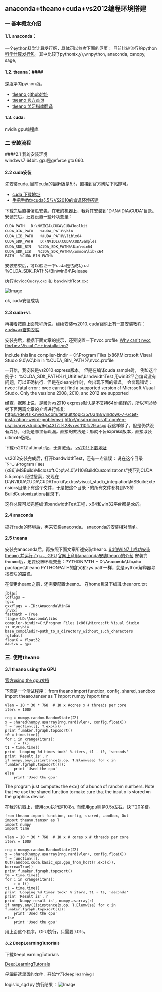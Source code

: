 ## anaconda+theano+cuda+vs2012编程环境搭建 ##

### 一 基本概念介绍 ###

#### 1.1. anaconda： ####
  一个python科学计算发行版，具体可以参考下面的网页：
  [目前比较流行的python科学计算发行包](http://blog.csdn.net/rumswell/article/details/8927603)。其中比较了python(x,y),winpython, anaconda, canopy, sage。
#### 1.2. theana：####
深度学习python包。
  - [theano github地址](https://github.com/Theano/Theano)
  - [theano 官方首页](http://deeplearning.net/software/theano/)
  - [theano 学习指南翻译](http://www.cnblogs.com/xueliangliu/archive/2013/04/03/2997437.html)
  
#### 1.3. cuda: ####

nvidia gpu编程库


### 二 安装流程 ###
####2.1	我的安装环境  
windows7 64bit. gpu是geforce gtx 660.

#### 2.2 cuda安装 ####
先安装cuda. 目前cuda的最新版是5.5，直接到官方网站下站即可。
  - [cuda 下载地址](https://developer.nvidia.com/cuda-downloads)
  - [手把手教你cuda5.5与VS2010的编译环境搭建](http://blog.csdn.net/yeyang911/article/details/17450963)  
 
下载完后直接傻瓜安装。在我的机器上，我将其安装到"D:\NVIDIA\CUDA"目录。
安装完后，还要设置一些环境变量：
    
    CUDA_PATH   D:\NVIDIA\CUDA\CUDAToolkit
    CUDA_BIN_PATH　　%CUDA_PATH%\bin
    CUDA_LIB_PATH　　%CUDA_PATH%\lib\x64
    CUDA_SDK_PATH　　D:\NVIDIA\CUDA\CUDASamples
    CUDA_SDK_BIN　　%CUDA_SDK_PATH%\Bin\win64
    CUDA_SDK_LIB　　%CUDA_SDK_PATH%\common\lib\x64
    PATH   %CUDA_BIN_PATH%

   安装结束后，可以验证一下cuda是否成功
cd %CUDA_SDK_PATH%\Bin\win64\Release

执行deviceQuery.exe 和 bandwithTest.exe

![Image](images/QQ截图20140128135238.png)

ok, cuda安装成功

#### 2.3 cuda+vs ###
再接着按照上面教程所说，继续安装vs2010.
cuda官网上有一篇安装教程：
[cuda+vs官网安装](http://docs.nvidia.com/cuda/cuda-getting-started-guide-for-microsoft-windows/)

安装完后，根据下面文章的提示，还要设置一下nvcc.profile.
[Why can't nvcc find my Visual C++ installation?](http://stackoverflow.com/questions/2760374/why-cant-nvcc-find-my-visual-c-installation)

Include this line
    compiler-bindir = C:\Program Files (x86)\Microsoft Visual Studio 9.0\VC\bin
in
    %CUDA_BIN_PATH%\nvcc.profile

一开始，我安装是vs2010 express版本。
但是在编译cuda sample时，
例如这个例子： %CUDA_SDK_PATH%\1_Utilities\bandwidthTest
用win32平台编译没有问题，可以正确执行，但是在clean操作时，会出现下面的错误。
会出现错误： nvcc : fatal error : nvcc cannot find a supported version of Microsoft Visual Studio. Only the versions 2008, 2010, and 2012 are supported

经查，据网上说，是因为vs2010 express默认是不支持64bit编译的，所以可以参考下面两篇文章的介绍进行修复:
https://devtalk.nvidia.com/default/topic/570348/windows-7-64bit-installation-weird-problems-/
http://msdn.microsoft.com/en-us/library/vstudio/9yb4317s%28v=vs.110%29.aspx
我这样做了，但是仍然没有弄好。可能是哪里有疏漏。直接的做法是：那就不装express版本，直接改装ultimate版吧。

下载vs2012 ultimate版，无需激活。
[vs2012下载地址](http://www.edencx.com/visualstudio2012.html)

vs2012安装完成后，打开bandwidthTest，还有一点错误：
说在这个目录下"C:\Program Files (x86)\MSBuild\Microsoft.Cpp\v4.0\V110\BuildCustomizations"找不到CUDA 5.5.props
经过搜索，发现在D:\NVIDIA\CUDA\CUDAToolkit\extras\visual_studio_integration\MSBuildExtensions目录下有这个文件，于是把这个目录下的所有文件都拷到VS的BuildCustomizations目录下。

这样总算可以完整编译bandwidthTest工程，x64和win32平台都是ok的。


#### 2.4 anaconda ####
搞好cuda的环境后，再来安装anaconda。
   anaconda的安装相对简单。

#### 2.5 theana ####
安装完anaconda后，再按照下面文章所述安装theano.
  [64位WIN7上成功安装theano,并运行了g++, GPU](http://blog.csdn.net/yeyang911/article/details/16357133)
  [官网上利用anaconda安装theano的介绍](http://deeplearning.net/software/theano/install.html#windows-anaconda)
安装完theano后，还要设置环境变量：PYTHONPATH = D:\Anaconda\Lib\site-packages\theano
PYTHONPATH的含义和sys.path一样，就是python解释器寻找模块的路径。


在使用theano之前，还需要配置theano。
   在home目录下编辑.theanorc.txt

    [blas]
    ldflags =
    [gcc]
    cxxflags = -ID:\Anaconda\MinGW
    [nvcc]
    fastmath = True
    flags=-LD:\Anaconda\libs
    compiler-bindir=C:\Program Files (x86)\Microsoft Visual Studio 11.0\VC\bin
    base_compiledir=path_to_a_directory_without_such_characters
    [global]
    floatX = float32
    device = gpu

### 三. 使用theano ###
#### 3.1 theano using the GPU ####
[官方using the gpu文档](http://deeplearning.net/software/theano/tutorial/using_gpu.html#using-gpu)

下面是一个测试程序：
    from theano import function, config, shared, sandbox
    import theano.tensor as T
    import numpy
    import time
    
    vlen = 10 * 30 * 768  # 10 x #cores x # threads per core
    iters = 1000
    
    rng = numpy.random.RandomState(22)
    x = shared(numpy.asarray(rng.rand(vlen), config.floatX))
    f = function([], T.exp(x))
    print f.maker.fgraph.toposort()
    t0 = time.time()
    for i in xrange(iters):
        r = f()
    t1 = time.time()
    print 'Looping %d times took' % iters, t1 - t0, 'seconds'
    print 'Result is', r
    if numpy.any([isinstance(x.op, T.Elemwise) for x in f.maker.fgraph.toposort()]):
        print 'Used the cpu'
    else:
        print 'Used the gpu'


The program just computes the exp() of a bunch of random numbers. Note that we use the shared function to make sure that the input x is stored on the graphics device.

在我的机器上，使用cpu执行是10多s. 而使用gpu则是0.5s左右。快了20多倍。

    
    from theano import function, config, shared, sandbox, Out
    import theano.tensor as T
    import numpy
    import time
    
    vlen = 10 * 30 * 768  # 10 x # cores x # threads per core
    iters = 1000
    
    rng = numpy.random.RandomState(22)
    x = shared(numpy.asarray(rng.rand(vlen), config.floatX))
    f = function([],
    Out(sandbox.cuda.basic_ops.gpu_from_host(T.exp(x)),
    borrow=True))
    print f.maker.fgraph.toposort()
    t0 = time.time()
    for i in xrange(iters):
        r = f()
    t1 = time.time()
    print 'Looping %d times took' % iters, t1 - t0, 'seconds'
    print 'Result is', r
    print 'Numpy result is', numpy.asarray(r)
    if numpy.any([isinstance(x.op, T.Elemwise) for x in f.maker.fgraph.toposort()]):
        print 'Used the cpu'
    else:
        print 'Used the gpu'


用上面这个程序，GPU执行，只需要0.01s。

#### 3.2 DeepLearningTutorials ####
   下载DeepLearningTutorials

   [DeepLearningTutorials](https://github.com/lisa-lab/DeepLearningTutorials)

   仔细研读里面的文件，开始学习deep learning！

   logistic_sgd.py
   执行结果：
  ![Image](images/QQ截图20140128152208.png)
